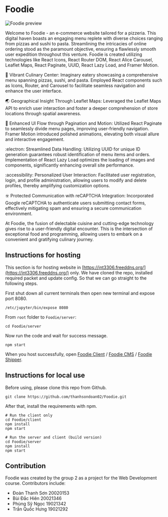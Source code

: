 # Foodie

![Foodie preview](https://firebasestorage.googleapis.com/v0/b/foodie-68790.appspot.com/o/Screenshot%202024-01-01%20082823.png?alt=media&token=0b2ce2e9-f709-4bb5-b0bc-b1c3040ee1a8)


Welcome to Foodie - an e-commerce website tailored for a pizzeria. This digital haven boasts an engaging menu replete with diverse choices ranging from pizzas and sushi to pasta. Streamlining the intricacies of online ordering stood as the paramount objective, ensuring a flawlessly smooth user expedition throughout this venture. Foodie is created utilizing technologies like React Icons, React Router DOM, React Alice Carousel, Leaflet Maps, React Paginate, UUID, React Lazy Load, and Framer Motion.

:fork_and_knife: Vibrant Culinary Center:
Imaginary eatery showcasing a comprehensive menu spanning pizzas, sushi, and pasta. Employed React components such as Icons, Router, and Carousel to facilitate seamless navigation and enhance the user interface.

:earth_asia: Geographical Insight Through Leaflet Maps:
Leveraged the Leaflet Maps API to enrich user interaction and foster a deeper comprehension of store locations through spatial awareness.

:pizza: Enhanced UI Flow through Pagination and Motion:
Utilized React Paginate to seamlessly divide menu pages, improving user-friendly navigation. Framer Motion introduced polished animations, elevating both visual allure and interactive engagement.

:electron: Streamlined Data Handling:
Utilizing UUID for unique ID generation guarantees robust identification of menu items and orders. Implementation of React Lazy Load optimizes the loading of images and components, significantly enhancing overall site performance.

:accessibility: Personalized User Interaction:
Facilitated user registration, login, and profile administration, allowing users to modify and delete profiles, thereby amplifying customization options.

:biohazard: Protected Communication with reCAPTCHA Integration:
Incorporated Google reCAPTCHA to authenticate users submitting contact forms, effectively mitigating spam and ensuring a secure communication environment.

At Foodie, the fusion of delectable cuisine and cutting-edge technology gives rise to a user-friendly digital encounter. This is the intersection of exceptional food and programming, allowing users to embark on a convenient and gratifying culinary journey.


## Instructions for hosting
This section is for hosting website in [https://int3306.freeddns.org/](https://int3306.freeddns.org/) only. We have cloned the repo, installed required packet and update config. So that we can go straight to the following steps.

First shut down all current terminals then open new terminal and expose port 8080.

```
/etc/jupyter/bin/expose 8080
```

From `root` folder to  `Foodie/server`:

```
cd Foodie/server
```

Now run the code and wait for success message.

```
npm start
```

When you host successfully, open [Foodie Client](http://fall2324w20g2.int3306.freeddns.org) / [Foodie CMS](http://fall2324w20g2.int3306.freeddns.org/cms) / [Foodie Shipper](http://fall2324w20g2.int3306.freeddns.org/shipper).

## Instructions for local use

Before using, please clone this repo from Github.

```
git clone https://github.com/thanhsondoan02/Foodie.git
```

After that, install the requirements with npm.

```
# Run the client only
cd Foodie/client
npm install
npm start

# Run the server and client (build version)
cd Foodie/server
npm install
npm start
```

## Contribution

Foodie was created by the group 2 as a project for the Web Development course. Contributors include:
- Đoàn Thanh Sơn 20020153
- Bùi Đắc Hiên 20021346
- Phùng Sỹ Ngọc 19021342
- Trần Quốc Hưng 19021292
